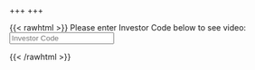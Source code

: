 +++
+++


{{< rawhtml >}} 
<span id="logt">Please enter Investor Code below to see video:</span>
<input id="invest" type="text" placeholder="Investor Code" >

<div id="invid" style="margin: 0 auto; display:none">


<video
    
    style="margin: 0 auto;"
    width=90%
    controls
    
    poster=/img/cover.png>
    <source src="/videos/explainer480.mp4" type="video/mp4">
    Your browser does not support the video tag.  
</video>

<style>
.clever {
    color: blue;
}
.copyw {
    width: 90%;
    margin: 0 auto;
}
</style>

<br/>

<div class="copyw">
<span class="clever">clever</span> makes complex decisions simple and analyzable through the carbon credit project cycle.  Read how all stakeholders benefit from clever’s proprietary smart database:
</div>
<iframe width="90%" height="500px" style="margin: 0 auto;" src="/pdf/complex-to-simple.pdf#toolbar=0&navpanes=0" ></iframe>

<br/>
<div class="copyw">
<span class="clever">clever</span>’s proprietary database is the largest of its kind, aggregating project details for carbon markets.  Read about our special sauce:
</div>

<iframe width="90%" height="500px" style="margin: 0 auto;" src="/pdf/special-sauce.pdf#toolbar=0&navpanes=0" /> </iframe> 
</div>

<script>
{
console.log('run that ')
let invest = document.getElementById('invest')
let invid = document.getElementById('invid')
let logt = document.getElementById('logt')


function dumbLogin () {
    console.log(invest.value.trim().toLowerCase())
    if (invest.value.trim().toLowerCase() == 'invest' || localStorage.getItem('login') ) {
        invid.style.display = 'block'
        invest.style.display = 'none'
        logt.style.display = 'none'
        localStorage.setItem('login', true)
    }
        
    
} 

invest.onkeyup = dumbLogin
dumbLogin()

}
</script> 
{{< /rawhtml >}}
